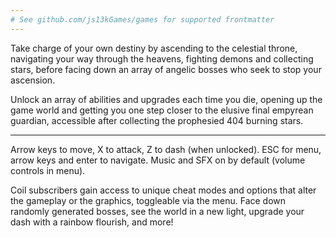 ```yaml
---
# See github.com/js13kGames/games for supported frontmatter
---
```

Take charge of your own destiny by ascending to the celestial throne, navigating your way through the heavens, fighting demons and collecting stars, before facing down an array of angelic bosses who seek to stop your ascension.

Unlock an array of abilities and upgrades each time you die, opening up the game world and getting you one step closer to the elusive final empyrean guardian, accessible after collecting the prophesied 404 burning stars.

---

Arrow keys to move, X to attack, Z to dash (when unlocked). ESC for menu, arrow keys and enter to navigate. Music and SFX on by default (volume controls in menu).

Coil subscribers gain access to unique cheat modes and options that alter the gameplay or the graphics, toggleable via the menu. Face down randomly generated bosses, see the world in a new light, upgrade your dash with a rainbow flourish, and more!